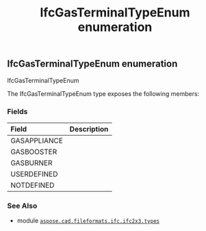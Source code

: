 ﻿---
title: IfcGasTerminalTypeEnum enumeration
second_title: Aspose.CAD for Python via .NET API References
description: 
type: docs
weight: 2370
url: /python-net/aspose.cad.fileformats.ifc.ifc2x3.types/ifcgasterminaltypeenum/
is_root: false
---

## IfcGasTerminalTypeEnum enumeration

IfcGasTerminalTypeEnum



The IfcGasTerminalTypeEnum type exposes the following members:

### Fields
| Field | Description |
| :- | :- |
| GASAPPLIANCE |  |
| GASBOOSTER |  |
| GASBURNER |  |
| USERDEFINED |  |
| NOTDEFINED |  |



### See Also
* module [`aspose.cad.fileformats.ifc.ifc2x3.types`](..)
